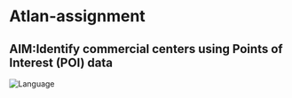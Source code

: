 # Atlan-assignment


##  AIM:Identify commercial centers using Points of Interest (POI) data

![Language](https://img.shields.io/badge/Language-Python3-blue.svg)

